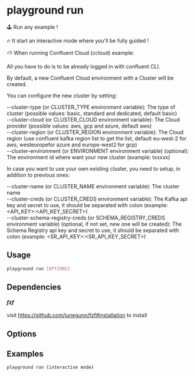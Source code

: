 # playground run

🕹️ Run any example !  
  
🔥 It start an interactive mode where you'll be fully guided !  
  
  
⛅ When running Confluent Cloud (ccloud) example:  
  
  All you have to do is to be already logged in with confluent CLI.  
  
  By default, a new Confluent Cloud environment with a Cluster will be created.  
  
  You can configure the new cluster by setting:  
  
  --cluster-type (or CLUSTER_TYPE environment variable): The type of cluster (possible values: basic, standard and dedicated, default basic)  
  --cluster-cloud (or CLUSTER_CLOUD environment variable): The Cloud provider (possible values: aws, gcp and azure, default aws)  
  --cluster-region (or CLUSTER_REGION environment variable): The Cloud region (use confluent kafka region list to get the list, default eu-west-2 for aws, westeuropefor azure and europe-west2 for gcp)  
  --cluster-environment (or ENVIRONMENT environment variable) (optional): The environment id where want your new cluster (example: txxxxx)   
  
  In case you want to use your own existing cluster, you need to setup, in addition to previous ones:  
  
  --cluster-name (or CLUSTER_NAME environment variable): The cluster name  
  --cluster-creds (or CLUSTER_CREDS environment variable): The Kafka api key and secret to use, it should be separated with colon (example: \<API_KEY\>:\<API_KEY_SECRET\>)  
  --cluster-schema-registry-creds (or SCHEMA_REGISTRY_CREDS environment variable) (optional, if not set, new one will be created): The Schema Registry api key and secret to use, it should be separated with colon (example: \<SR_API_KEY\>:\<SR_API_KEY_SECRET\>)

## Usage

```bash
playground run [OPTIONS]
```

## Dependencies

#### *fzf*

visit https://github.com/junegunn/fzf#installation to install

## Options

## Examples

```bash
playground run (interactive mode)
```


